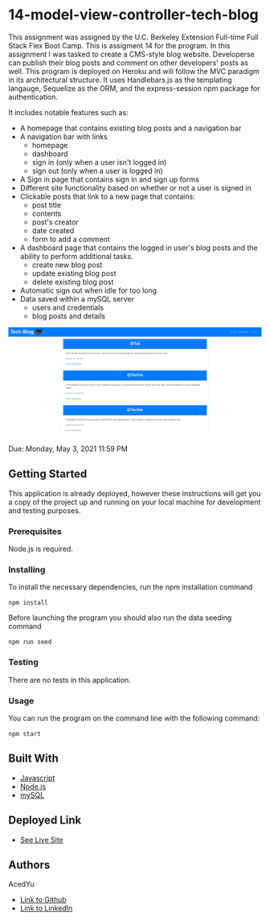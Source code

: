# 14-model-view-controller-tech-blog
This assignment was assigned by the U.C. Berkeley Extension Full-time Full Stack Flex Boot Camp.
This is assigment 14 for the program. In this assignment I was tasked to create a CMS-style blog website. Developerse can publish their blog posts and comment on other developers' posts as well. This program is deployed on Heroku and will follow the MVC paradigm in its architectural structure. It uses Handlebars.js as the templating langauge, Sequelize as the ORM, and the express-session npm package for authentication.

It includes notable features such as:
- A homepage that contains existing blog posts and a navigation bar
- A navigation bar with links
  - homepage
  - dashboard
  - sign in (only when a user isn't logged in)
  - sign out (only when a user is logged in)
- A Sign in page that contains sign in and sign up forms
- Different site functionality based on whether or not a user is signed in
- Clickable posts that link to a new page that contains:
  - post title
  - contents
  - post's creator
  - date created
  - form to add a comment
- A dashboard page that contains the logged in user's blog posts and the ability to perform additional tasks.
  - create new blog post
  - update existing blog post
  - delete existing blog post
- Automatic sign out when idle for too long
- Data saved within a mySQL server
  - users and credentials
  - blog posts and details

![Image](demo.png)

Due: Monday, May 3, 2021 11:59 PM

## Getting Started

This application is already deployed, however these instructions will get you a copy of the project up and running on your local machine for development and testing purposes.

### Prerequisites

Node.js is required.

### Installing
To install the necessary dependencies, run the npm installation command
```
npm install
```
Before launching the program you should also run the data seeding command
```
npm run seed
```

### Testing
There are no tests in this application.

### Usage
You can run the program on the command line with the following command:
```
npm start
```


## Built With

* [Javascript](https://developer.mozilla.org/en-US/docs/Web/JavaScript)
* [Node.js](https://nodejs.org/en/docs/)
* [mySQL](https://dev.mysql.com/doc/)

## Deployed Link

* [See Live Site](https://fierce-atoll-80350.herokuapp.com/)

## Authors
AcedYu
- [Link to Github](https://github.com/AcedYu)
- [Link to LinkedIn](https://www.linkedin.com/in/alex-yu-3712811b9/)